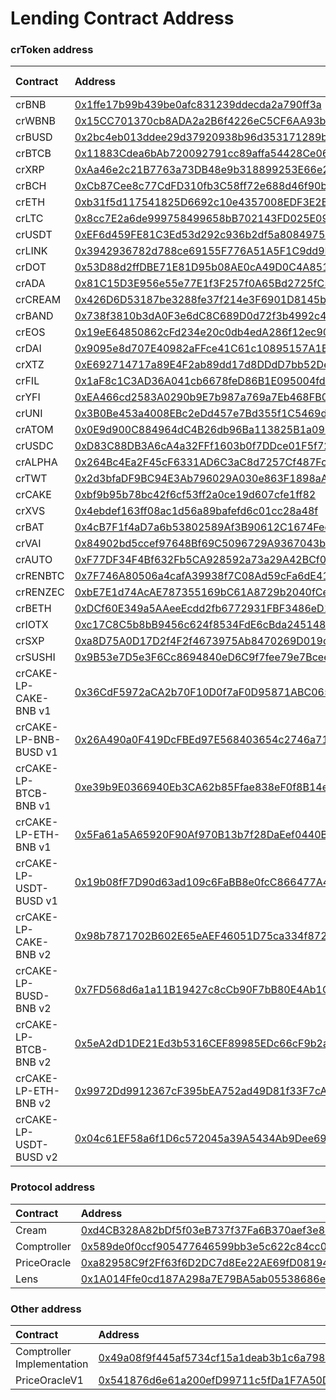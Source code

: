 # Lending Contract Address

### crToken address

| Contract | Address | Flash Loans |
| :--- | :--- | :--- |
| crBNB | [0x1ffe17b99b439be0afc831239ddecda2a790ff3a](https://bscscan.com/address/0x1ffe17b99b439be0afc831239ddecda2a790ff3a) | No |
| crWBNB | [0x15CC701370cb8ADA2a2B6f4226eC5CF6AA93bC67](https://bscscan.com/address/0x15cc701370cb8ada2a2b6f4226ec5cf6aa93bc67) | Yes |
| crBUSD | [0x2bc4eb013ddee29d37920938b96d353171289b7c](https://bscscan.com/address/0x2bc4eb013ddee29d37920938b96d353171289b7c) | Yes |
| crBTCB | [0x11883Cdea6bAb720092791cc89affa54428Ce069](https://bscscan.com/address/0x11883Cdea6bAb720092791cc89affa54428Ce069) | Yes |
| crXRP | [0xAa46e2c21B7763a73DB48e9b318899253E66e20C](https://bscscan.com/address/0xAa46e2c21B7763a73DB48e9b318899253E66e20C) | Yes |
| crBCH | [0xCb87Cee8c77CdFD310fb3C58ff72e688d46f90b1](https://bscscan.com/address/0xCb87Cee8c77CdFD310fb3C58ff72e688d46f90b1) | Yes |
| crETH | [0xb31f5d117541825D6692c10e4357008EDF3E2BCD](https://bscscan.com/address/0xb31f5d117541825D6692c10e4357008EDF3E2BCD) | Yes |
| crLTC | [0x8cc7E2a6de999758499658bB702143FD025E09B2](https://bscscan.com/address/0x8cc7E2a6de999758499658bB702143FD025E09B2) | Yes |
| crUSDT | [0xEF6d459FE81C3Ed53d292c936b2df5a8084975De](https://bscscan.com/address/0xEF6d459FE81C3Ed53d292c936b2df5a8084975De) | Yes |
| crLINK | [0x3942936782d788ce69155F776A51A5F1C9dd9B22](https://bscscan.com/address/0x3942936782d788ce69155F776A51A5F1C9dd9B22) | Yes |
| crDOT | [0x53D88d2ffDBE71E81D95b08AE0cA49D0C4A8515f](https://bscscan.com/address/0x53D88d2ffDBE71E81D95b08AE0cA49D0C4A8515f) | Yes |
| crADA | [0x81C15D3E956e55e77E1f3F257f0A65Bd2725fC55](https://bscscan.com/address/0x81c15d3e956e55e77e1f3f257f0a65bd2725fc55) | Yes |
| crCREAM | [0x426D6D53187be3288fe37f214e3F6901D8145b62](https://bscscan.com/address/0x426D6D53187be3288fe37f214e3F6901D8145b62) | No |
| crBAND | [0x738f3810b3dA0F3e6dC8C689D0d72f3b4992c43b](https://bscscan.com/address/0x738f3810b3dA0F3e6dC8C689D0d72f3b4992c43b) | Yes |
| crEOS | [0x19eE64850862cFd234e20c0db4edA286f12ec907](https://bscscan.com/address/0x19ee64850862cfd234e20c0db4eda286f12ec907) | Yes |
| crDAI | [0x9095e8d707E40982aFFce41C61c10895157A1B22](https://bscscan.com/address/0x9095e8d707e40982affce41c61c10895157a1b22) | Yes |
| crXTZ | [0xE692714717a89E4F2ab89dd17d8DDdD7bb52De8e](https://bscscan.com/address/0xe692714717a89e4f2ab89dd17d8dddd7bb52de8e) | Yes |
| crFIL | [0x1aF8c1C3AD36A041cb6678feD86B1E095004fd16](https://bscscan.com/address/0x1af8c1c3ad36a041cb6678fed86b1e095004fd16) | Yes |
| crYFI | [0xEA466cd2583A0290b9E7b987a769a7Eb468FB0A5](https://bscscan.com/address/0xea466cd2583a0290b9e7b987a769a7eb468fb0a5) | Yes |
| crUNI | [0x3B0Be453a4008EBc2eDd457e7Bd355f1C5469d68](https://bscscan.com/address/0x3b0be453a4008ebc2edd457e7bd355f1c5469d68) | Yes |
| crATOM | [0x0E9d900C884964dC4B26db96Ba113825B1a09Baa](https://bscscan.com/address/0x0e9d900c884964dc4b26db96ba113825b1a09baa) | Yes |
| crUSDC | [0xD83C88DB3A6cA4a32FFf1603b0f7DDce01F5f727](https://bscscan.com/address/0xd83c88db3a6ca4a32fff1603b0f7ddce01f5f727) | Yes |
| crALPHA | [0x264Bc4Ea2F45cF6331AD6C3aC8d7257Cf487FcbC](https://bscscan.com/address/0x264bc4ea2f45cf6331ad6c3ac8d7257cf487fcbc) | Yes |
| crTWT | [0x2d3bfaDF9BC94E3Ab796029A030e863F1898aA06](https://bscscan.com/address/0x2d3bfaDF9BC94E3Ab796029A030e863F1898aA06) | Yes |
| crCAKE | [0xbf9b95b78bc42f6cf53ff2a0ce19d607cfe1ff82](https://bscscan.com/address/0xbf9b95b78bc42f6cf53ff2a0ce19d607cfe1ff82) | Yes |
| crXVS | [0x4ebdef163ff08ac1d56a89bafefd6c01cc28a48f](https://bscscan.com/address/0x4ebdef163ff08ac1d56a89bafefd6c01cc28a48f) | Yes |
| crBAT | [0x4cB7F1f4aD7a6b53802589Af3B90612C1674Fec4](https://bscscan.com/address/0x4cb7f1f4ad7a6b53802589af3b90612c1674fec4) | Yes |
| crVAI | [0x84902bd5ccef97648Bf69C5096729A9367043bEb](https://bscscan.com/address/0x84902bd5ccef97648bf69c5096729a9367043beb) | Yes |
| crAUTO | [0xF77DF34F4Bf632Fb5CA928592a73a29A42BCf0B1](https://bscscan.com/address/0xf77df34f4bf632fb5ca928592a73a29a42bcf0b1) | Yes |
| crRENBTC | [0x7F746A80506a4cafA39938f7C08Ad59cFa6dE418](https://bscscan.com/address/0x7f746a80506a4cafa39938f7c08ad59cfa6de418) | Yes |
| crRENZEC | [0xbE7E1d74AcAE787355169bC61A8729b2040fCe6b](https://bscscan.com/address/0xbe7e1d74acae787355169bc61a8729b2040fce6b) | Yes |
| crBETH | [0xDCf60E349a5AAeeEcdd2fb6772931FBF3486eD1C](https://bscscan.com/address/0xdcf60e349a5aaeeecdd2fb6772931fbf3486ed1c) | Yes |
| crIOTX | [0xc17C8C5b8bB9456c624f8534FdE6cBda2451488C](https://bscscan.com/address/0xc17c8c5b8bb9456c624f8534fde6cbda2451488c) | Yes |
| crSXP | [0xa8D75A0D17D2f4F2f4673975Ab8470269D019c96](https://bscscan.com/address/0xa8d75a0d17d2f4f2f4673975ab8470269d019c96) | Yes |
| crSUSHI | [0x9B53e7D5e3F6Cc8694840eD6C9f7fee79e7Bcee5](https://bscscan.com/address/0x9b53e7d5e3f6cc8694840ed6c9f7fee79e7bcee5) | Yes |
| crCAKE-LP-CAKE-BNB v1 | [0x36CdF5972aCA2b70F10D0f7aF0D95871ABC065d9](https://bscscan.com/address/0x36cdf5972aca2b70f10d0f7af0d95871abc065d9) | No |
| crCAKE-LP-BNB-BUSD v1 | [0x26A490a0F419DcFBEd97E568403654c2746a7110](https://bscscan.com/address/0x26a490a0f419dcfbed97e568403654c2746a7110) | No |
| crCAKE-LP-BTCB-BNB v1 | [0xe39b9E0366940Eb3CA62b85Ffae838eF0f8B14e0](https://bscscan.com/address/0xe39b9e0366940eb3ca62b85ffae838ef0f8b14e0) | No |
| crCAKE-LP-ETH-BNB v1 | [0x5Fa61a5A65920F90Af970B13b7f28DaEef0440B7](https://bscscan.com/address/0x5fa61a5a65920f90af970b13b7f28daeef0440b7) | No |
| crCAKE-LP-USDT-BUSD v1 | [0x19b08fF7D90d63ad109c6FaBB8e0fcC866477A41](https://bscscan.com/address/0x19b08ff7d90d63ad109c6fabb8e0fcc866477a41) | No |
| crCAKE-LP-CAKE-BNB v2 | [0x98b7871702B602E65eAEF46051D75ca334f872D0](https://bscscan.com/address/0x98b7871702b602e65eaef46051d75ca334f872d0) | No |
| crCAKE-LP-BUSD-BNB v2 | [0x7FD568d6a1a11B19427c8cCb90F7bB80E4Ab1C5F](https://bscscan.com/address/0x7fd568d6a1a11b19427c8ccb90f7bb80e4ab1c5f) | No |
| crCAKE-LP-BTCB-BNB v2 | [0x5eA2dD1DE21Ed3b5316CEF89985EDc66cF9b2a0E](https://bscscan.com/address/0x5ea2dd1de21ed3b5316cef89985edc66cf9b2a0e) | No |
| crCAKE-LP-ETH-BNB v2 | [0x9972Dd9912367cF395bEA752ad49D81f33F7cA85](https://bscscan.com/address/0x9972dd9912367cf395bea752ad49d81f33f7ca85) | No |
| crCAKE-LP-USDT-BUSD v2 | [0x04c61EF58a6f1D6c572045a39A5434Ab9Dee69Fb](https://bscscan.com/address/0x04c61ef58a6f1d6c572045a39a5434ab9dee69fb) | No |

### Protocol address

| Contract | Address |
| :--- | :--- |
| Cream | [0xd4CB328A82bDf5f03eB737f37Fa6B370aef3e888](https://bscscan.com/address/0xd4CB328A82bDf5f03eB737f37Fa6B370aef3e888) |
| Comptroller | [0x589de0f0ccf905477646599bb3e5c622c84cc0ba](https://bscscan.com/address/0x589de0f0ccf905477646599bb3e5c622c84cc0ba) |
| PriceOracle | [0xa82958C9f2Ff63f6D2DC7d8Ee22AE69fD0819477](https://bscscan.com/address/0xa82958C9f2Ff63f6D2DC7d8Ee22AE69fD0819477) |
| Lens | [0x1A014Ffe0cd187A298a7E79BA5ab05538686ea4a](https://bscscan.com/address/0x1A014Ffe0cd187A298a7E79BA5ab05538686ea4a#code) |

### Other address

| Contract | Address |
| :--- | :--- |
| Comptroller Implementation | [0x49a08f9f445af5734cf15a1deab3b1c6a7988fb4](https://bscscan.com/address/0x49a08f9f445af5734cf15a1deab3b1c6a7988fb4) |
| PriceOracleV1 | [0x541876d6e61a200efD99711c5fDa1F7A50D14847](https://bscscan.com/address/0x541876d6e61a200efD99711c5fDa1F7A50D14847) |

